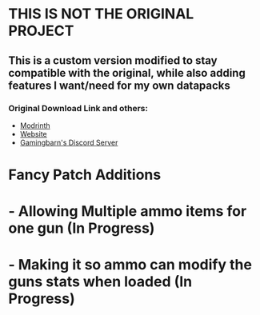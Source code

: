 # THIS IS NOT THE ORIGINAL PROJECT
## This is a custom version modified to stay compatible with the original, while also adding features I want/need for my own datapacks
### Original Download Link and others:
- [Modrinth](https://modrinth.com/datapack/gun-core)
- [Website](https://www.gamingbarn.net/Datapacks/15)
- [Gamingbarn's Discord Server](https://discord.gg/m5cKfVQrhX)


# Fancy Patch Additions

# - Allowing Multiple ammo items for one gun (In Progress)
# - Making it so ammo can modify the guns stats when loaded (In Progress)
